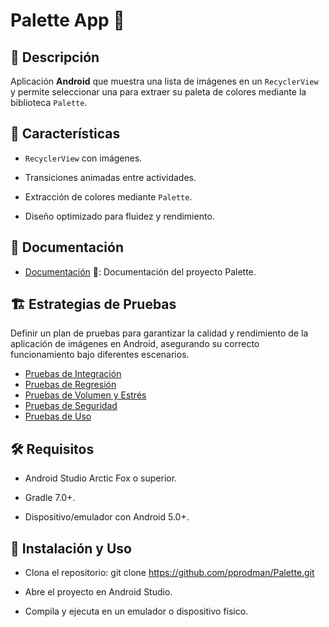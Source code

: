 
# Palette App 🎨

## 📌 Descripción
Aplicación **Android** que muestra una lista de imágenes en un `RecyclerView` y permite seleccionar una para extraer su paleta de colores mediante la biblioteca `Palette`.

## 🚀 Características

- `RecyclerView` con imágenes.

- Transiciones animadas entre actividades.

- Extracción de colores mediante `Palette`.

- Diseño optimizado para fluidez y rendimiento.

## 📂 Documentación
- [Documentación](./DOCUMENTACION.md) 📖: Documentación del proyecto Palette.

## 🏗️ Estrategias de Pruebas
Definir un plan de pruebas para garantizar la calidad y rendimiento de la aplicación de imágenes en Android, asegurando su correcto funcionamiento bajo diferentes escenarios.

- [Pruebas de Integración](./PRUEBAS_INTEGRACION.md)
- [Pruebas de Regresión](./PRUEBAS_REGRESION.md)
- [Pruebas de Volumen y Estrés](./PRUEBAS_VOLUMEN_ESTRES.md)
- [Pruebas de Seguridad](./PRUEBAS_SEGURIDAD.md)
- [Pruebas de Uso](./PRUEBAS_USO.md)

## 🛠️ Requisitos

- Android Studio Arctic Fox o superior.

- Gradle 7.0+.

- Dispositivo/emulador con Android 5.0+.

## 📝 Instalación y Uso

- Clona el repositorio: git clone https://github.com/pprodman/Palette.git

- Abre el proyecto en Android Studio.

- Compila y ejecuta en un emulador o dispositivo físico.
